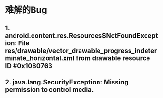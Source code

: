 难解的Bug
=
## 1. android.content.res.Resources$NotFoundException: File res/drawable/vector_drawable_progress_indeterminate_horizontal.xml from drawable resource ID #0x1080763 


## 2. java.lang.SecurityException: Missing permission to control media.



